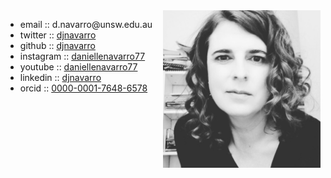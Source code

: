 
<div class="container" style="display:flex; flex-flow: row wrap; justify-content: space-evenly;width:100%">
  <div class="column" style="float:left; width:45%">
    <ul class="fa-ul">
      <li><i class="fa-li fas fa-paper-plane"></i>email :: d.navarro@unsw.edu.au</li>
      <li><i class="fa-li fa fa-twitter"></i>twitter :: <a href="https://twitter.com/djnavarro">djnavarro</a></li>
      <li><i class="fa-li fab fa-github"></i>github :: <a href="https://github.com/djnavarro">djnavarro</a></li>
      <li><i class="fa-li fa fa-instagram"></i>instagram :: <a href="https://www.instagram.com/daniellenavarro77">daniellenavarro77</a></li>
      <li><i class="fa-li fab fa-youtube"></i>youtube :: <a href="https://www.youtube.com/DanielleNavarro77">daniellenavarro77</a></li>
      <li><i class="fa-li fab fa-linkedin"></i>linkedin :: <a href="https://www.linkedin.com/in/djnavarro/">djnavarro</a></li>
      <li><i class="fa-li fab fa-orcid"></i>orcid :: <a href="http://orcid.djnavarro.net">0000-0001-7648-6578</a></li>
    </ul>
  </div>
  <div class="column" style="float:left; width:45%">
    <img align="right" src="https://raw.githubusercontent.com/djnavarro/djnavarro/master/danielle.jpg" width="300">
  </div>
</div>

&nbsp;
